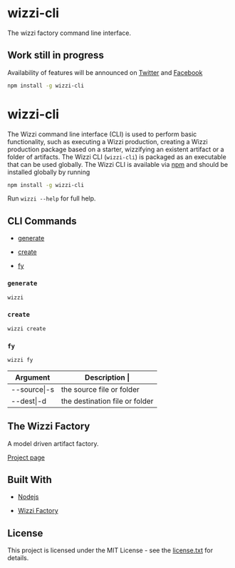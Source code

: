 # wizzi-cli

The wizzi factory command line interface.

## Work still in progress

Availability of features will be announced
on [Twitter](https://twitter.com/wizziteam) and [Facebook](https://www.facebook.com/wizzifactory)

```sh
npm install -g wizzi-cli
```
# wizzi-cli
The Wizzi command line interface (CLI) is used to perform basic functionality, such as executing a Wizzi production, creating a Wizzi production package based on a starter, wizzifying an existent artifact or a folder of artifacts.
The Wizzi CLI (`wizzi-cli`) is packaged as an executable that can be used globally. The Wizzi CLI is available via [npm](https://www.npmjs.com/) and should be installed globally by running
```sh
npm install -g wizzi-cli
```
Run `wizzi --help` for full help.
## CLI Commands
* [generate](#generate)

* [create](#create)

* [fy](#fy)

### `generate`
```sh
wizzi
```
### `create`
```sh
wizzi create
```
### `fy`
```sh
wizzi fy
```

<table>
<thead>
<th>Argument</th>
<th>Description                                                                                                                                                                                                                             |</th>
</thead>
<tbody>
<tr>
<td>--source|-s <file|folder></td>
<td>the source file or folder</td>
</tr>
<tr>
<td>--dest|-d <file|folder></td>
<td>the destination file or folder</td>
</tr>
</tbody>
</table>

## The Wizzi Factory

A model driven artifact factory.


<p><a href="https://wizzifactory.github.io/">Project page</a></p>

## Built With
* [Nodejs](https://nodejs.org)

* [Wizzi Factory](https://github.com/wizzifactory)


## License

<p>This project is licensed under the MIT License - see the <a href="license.txt">license.txt</a> for details.</p>

